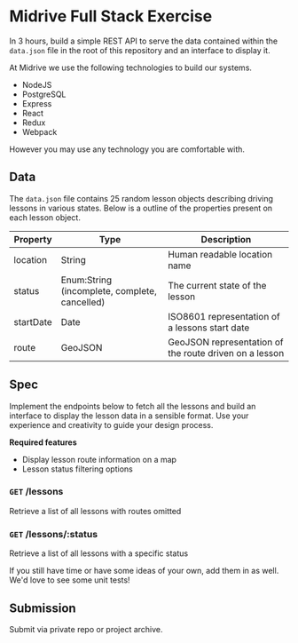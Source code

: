 # Midrive Full Stack Exercise

In 3 hours, build a simple REST API to serve the data contained within the `data.json` file in the root of this repository and an interface to display it.

At Midrive we use the following technologies to build our systems.

- NodeJS
- PostgreSQL
- Express
- React
- Redux
- Webpack

However you may use any technology you are comfortable with.

## Data
The `data.json` file contains 25 random lesson objects describing driving lessons in various states.
Below is a outline of the properties present on each lesson object.

|Property  |Type       |Description|
|----------|-----------|-----------|
|location  |String     |Human readable location name|
|status    |Enum:String (incomplete, complete, cancelled)|The current state of the lesson|
|startDate |Date       |ISO8601 representation of a lessons start date|
|route     |GeoJSON    |GeoJSON representation of the route driven on a lesson|

## Spec
Implement the endpoints below to fetch all the lessons and build an interface to display the lesson data in a sensible format. Use your experience and creativity to guide your design process.

**Required features**
- Display lesson route information on a map
- Lesson status filtering options

### `GET` /lessons
Retrieve a list of all lessons with routes omitted
### `GET` /lessons/:status
Retrieve a list of all lessons with a specific status

If you still have time or have some ideas of your own, add them in as well. We'd love to see some unit tests!

## Submission

Submit via private repo or project archive.

